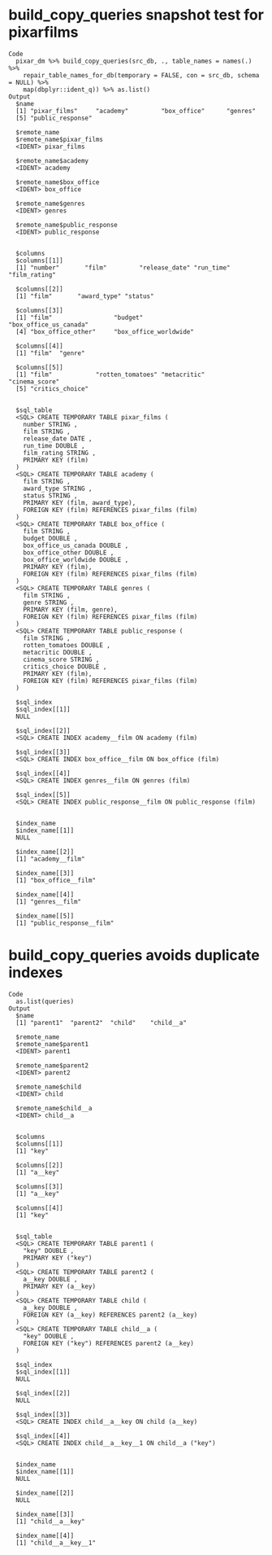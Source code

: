 # build_copy_queries snapshot test for pixarfilms

    Code
      pixar_dm %>% build_copy_queries(src_db, ., table_names = names(.) %>%
        repair_table_names_for_db(temporary = FALSE, con = src_db, schema = NULL) %>%
        map(dbplyr::ident_q)) %>% as.list()
    Output
      $name
      [1] "pixar_films"     "academy"         "box_office"      "genres"         
      [5] "public_response"
      
      $remote_name
      $remote_name$pixar_films
      <IDENT> pixar_films
      
      $remote_name$academy
      <IDENT> academy
      
      $remote_name$box_office
      <IDENT> box_office
      
      $remote_name$genres
      <IDENT> genres
      
      $remote_name$public_response
      <IDENT> public_response
      
      
      $columns
      $columns[[1]]
      [1] "number"       "film"         "release_date" "run_time"     "film_rating" 
      
      $columns[[2]]
      [1] "film"       "award_type" "status"    
      
      $columns[[3]]
      [1] "film"                 "budget"               "box_office_us_canada"
      [4] "box_office_other"     "box_office_worldwide"
      
      $columns[[4]]
      [1] "film"  "genre"
      
      $columns[[5]]
      [1] "film"            "rotten_tomatoes" "metacritic"      "cinema_score"   
      [5] "critics_choice" 
      
      
      $sql_table
      <SQL> CREATE TEMPORARY TABLE pixar_films (
        number STRING ,
        film STRING ,
        release_date DATE ,
        run_time DOUBLE ,
        film_rating STRING ,
        PRIMARY KEY (film)
      )
      <SQL> CREATE TEMPORARY TABLE academy (
        film STRING ,
        award_type STRING ,
        status STRING ,
        PRIMARY KEY (film, award_type),
        FOREIGN KEY (film) REFERENCES pixar_films (film)
      )
      <SQL> CREATE TEMPORARY TABLE box_office (
        film STRING ,
        budget DOUBLE ,
        box_office_us_canada DOUBLE ,
        box_office_other DOUBLE ,
        box_office_worldwide DOUBLE ,
        PRIMARY KEY (film),
        FOREIGN KEY (film) REFERENCES pixar_films (film)
      )
      <SQL> CREATE TEMPORARY TABLE genres (
        film STRING ,
        genre STRING ,
        PRIMARY KEY (film, genre),
        FOREIGN KEY (film) REFERENCES pixar_films (film)
      )
      <SQL> CREATE TEMPORARY TABLE public_response (
        film STRING ,
        rotten_tomatoes DOUBLE ,
        metacritic DOUBLE ,
        cinema_score STRING ,
        critics_choice DOUBLE ,
        PRIMARY KEY (film),
        FOREIGN KEY (film) REFERENCES pixar_films (film)
      )
      
      $sql_index
      $sql_index[[1]]
      NULL
      
      $sql_index[[2]]
      <SQL> CREATE INDEX academy__film ON academy (film)
      
      $sql_index[[3]]
      <SQL> CREATE INDEX box_office__film ON box_office (film)
      
      $sql_index[[4]]
      <SQL> CREATE INDEX genres__film ON genres (film)
      
      $sql_index[[5]]
      <SQL> CREATE INDEX public_response__film ON public_response (film)
      
      
      $index_name
      $index_name[[1]]
      NULL
      
      $index_name[[2]]
      [1] "academy__film"
      
      $index_name[[3]]
      [1] "box_office__film"
      
      $index_name[[4]]
      [1] "genres__film"
      
      $index_name[[5]]
      [1] "public_response__film"
      
      

# build_copy_queries avoids duplicate indexes

    Code
      as.list(queries)
    Output
      $name
      [1] "parent1"  "parent2"  "child"    "child__a"
      
      $remote_name
      $remote_name$parent1
      <IDENT> parent1
      
      $remote_name$parent2
      <IDENT> parent2
      
      $remote_name$child
      <IDENT> child
      
      $remote_name$child__a
      <IDENT> child__a
      
      
      $columns
      $columns[[1]]
      [1] "key"
      
      $columns[[2]]
      [1] "a__key"
      
      $columns[[3]]
      [1] "a__key"
      
      $columns[[4]]
      [1] "key"
      
      
      $sql_table
      <SQL> CREATE TEMPORARY TABLE parent1 (
        "key" DOUBLE ,
        PRIMARY KEY ("key")
      )
      <SQL> CREATE TEMPORARY TABLE parent2 (
        a__key DOUBLE ,
        PRIMARY KEY (a__key)
      )
      <SQL> CREATE TEMPORARY TABLE child (
        a__key DOUBLE ,
        FOREIGN KEY (a__key) REFERENCES parent2 (a__key)
      )
      <SQL> CREATE TEMPORARY TABLE child__a (
        "key" DOUBLE ,
        FOREIGN KEY ("key") REFERENCES parent2 (a__key)
      )
      
      $sql_index
      $sql_index[[1]]
      NULL
      
      $sql_index[[2]]
      NULL
      
      $sql_index[[3]]
      <SQL> CREATE INDEX child__a__key ON child (a__key)
      
      $sql_index[[4]]
      <SQL> CREATE INDEX child__a__key__1 ON child__a ("key")
      
      
      $index_name
      $index_name[[1]]
      NULL
      
      $index_name[[2]]
      NULL
      
      $index_name[[3]]
      [1] "child__a__key"
      
      $index_name[[4]]
      [1] "child__a__key__1"
      
      

